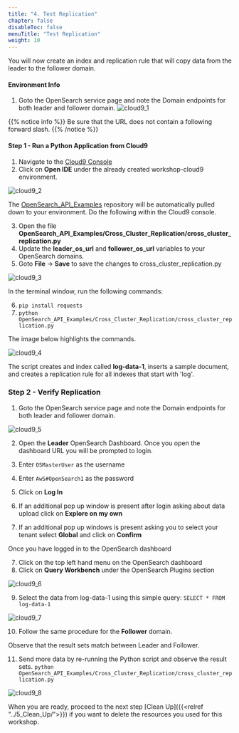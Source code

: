 ```yaml
---
title: "4. Test Replication"
chapter: false
disableToc: false
menuTitle: "Test Replication"
weight: 10
---
```


You will now create an index and replication rule that will copy data from the leader to the follower domain. 

#### Environment Info ####
1. Goto the OpenSearch service page and note the Domain endpoints for both leader and follower domain.
![cloud9_1](/images/open-search-cross-cluster-replication/cloud9_1.png)

{{% notice info %}}
Be sure that the URL does not contain a following forward slash.
{{% /notice %}}



#### Step 1 - Run a Python Application from Cloud9

1. Navigate to the [Cloud9 Console](https://console.aws.amazon.com/cloud9/home) 
2. Click on **Open IDE** under the already created workshop-cloud9 environment. 

![cloud9_2](/images/open-search-cross-cluster-replication/cloud9_2.png)

The [OpenSearch_API_Examples](https://github.com/ev2900/OpenSearch_API_Examples) repository will be automatically pulled down to your environment. Do the following within the Cloud9 console.


3. Open the file **OpenSearch_API_Examples/Cross_Cluster_Replication/cross_cluster_replication.py**
4. Update the **leader_os_url** and **follower_os_url** variables to your OpenSearch domains.
5. Goto **File** -> **Save** to save the changes to cross_cluster_replication.py

![cloud9_3](/images/open-search-cross-cluster-replication/cloud9_3.png)


In the terminal window, run the following commands:

6. ```pip install requests```
7. ```python OpenSearch_API_Examples/Cross_Cluster_Replication/cross_cluster_replication.py```

The image below highlights the commands. 

![cloud9_4](/images/open-search-cross-cluster-replication/cloud9_4.png)

The script creates and index called **log-data-1**, inserts a sample document, and creates a replication rule for all indexes that start with 'log'.

### Step 2 - Verify Replication

1. Goto the OpenSearch service page and note the Domain endpoints for both leader and follower domain. 

![cloud9_5](/images/open-search-cross-cluster-replication/cloud9_5.png)
 
2. Open the **Leader** OpenSearch Dashboard. Once you open the dashboard URL you will be prompted to login.

3. Enter ```OSMasterUser``` as the username
4. Enter ```AwS#OpenSearch1``` as the password
5. Click on **Log In**
6. If an additional pop up window is present after login asking about data upload click on **Explore on my own**
7. If an additional pop up windows is present asking you to select your tenant select **Global** and click on **Confirm**

Once you have logged in to the OpenSearch dashboard

7. Click on the top left hand menu on the OpenSearch dashboard
8. Click on **Query Workbench** under the OpenSearch Plugins section

![cloud9_6](/images/open-search-cross-cluster-replication/cloud9_6.png)

9. Select the data from log-data-1 using this simple query:
```SELECT * FROM log-data-1```

![cloud9_7](/images/open-search-cross-cluster-replication/cloud9_7.png)


10. Follow the same procedure for the **Follower** domain.

Observe that the result sets match between Leader and Follower.

11. Send more data by re-running the Python script and observe the result sets.
```python OpenSearch_API_Examples/Cross_Cluster_Replication/cross_cluster_replication.py```

![cloud9_8](/images/open-search-cross-cluster-replication/cloud9_8.png)


When you are ready, proceed to the next step [Clean Up]({{<relref "../5_Clean_Up/">}}) if you want to delete the resources you used for this workshop.

